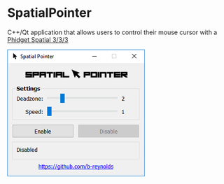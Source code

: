 # SpatialPointer

C++/Qt application that allows users to control their mouse cursor with a [Phidget Spatial 3/3/3](http://www.phidgets.com/products.php?product_id=1042)

![alt tag](screenshot.png)
